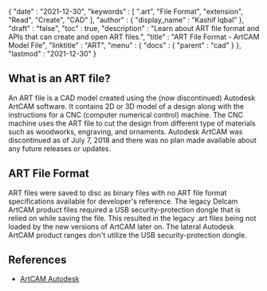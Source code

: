 {
  "date" : "2021-12-30",
  "keywords" : [ ".art", "File Format", "extension", "Read", "Create", "CAD" ],
  "author" : {
    "display_name" : "Kashif Iqbal"
  },
  "draft" : "false",
  "toc" : true,
  "description" : "Learn about ART file format and APIs that can create and open ART files.",
  "title" : "ART File Format - ArtCAM Model File",
  "linktitle" : "ART",
  "menu" : {
    "docs" : {
      "parent" : "cad"
    }
  },
  "lastmod" : "2021-12-30"
}

## What is an ART file?

An ART file is a CAD model created using the (now discontinued) Autodesk ArtCAM software. It contains 2D or 3D model of a design along with the instructions for a CNC (computer numerical control) machine. The CNC machine uses the ART file to cut the design from different type of materials such as woodworks, engraving, and ornaments. Autodesk ArtCAM was discontinued as of July 7, 2018 and there was no plan made available about any future releases or updates.

## ART File Format

ART files were saved to disc as binary files with no ART file format specifications available for developer's reference. The legacy Delcam ArtCAM product files required a USB security-protection dongle that is relied on while saving the file. This resulted in the legacy .art files being not loaded by the new versions of ArtCAM later on. The lateral Autodesk ArtCAM product ranges don't utilize the USB security-protection dongle.

## References

 * [ArtCAM Autodesk](https://www.autodesk.com/products/artcam/overview)
 
